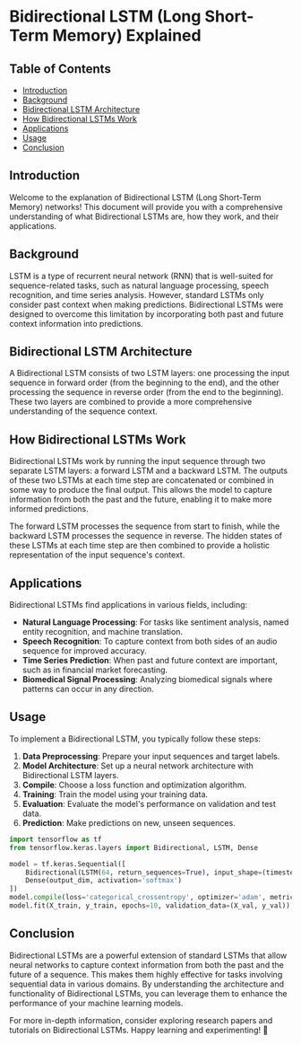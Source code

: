 
# Bidirectional LSTM (Long Short-Term Memory) Explained


## Table of Contents
- [Introduction](#introduction)
- [Background](#background)
- [Bidirectional LSTM Architecture](#bidirectional-lstm-architecture)
- [How Bidirectional LSTMs Work](#how-bidirectional-lstms-work)
- [Applications](#applications)
- [Usage](#usage)
- [Conclusion](#conclusion)

## Introduction
Welcome to the explanation of Bidirectional LSTM (Long Short-Term Memory) networks! This document will provide you with a comprehensive understanding of what Bidirectional LSTMs are, how they work, and their applications.

## Background
LSTM is a type of recurrent neural network (RNN) that is well-suited for sequence-related tasks, such as natural language processing, speech recognition, and time series analysis. However, standard LSTMs only consider past context when making predictions. Bidirectional LSTMs were designed to overcome this limitation by incorporating both past and future context information into predictions.

## Bidirectional LSTM Architecture

A Bidirectional LSTM consists of two LSTM layers: one processing the input sequence in forward order (from the beginning to the end), and the other processing the sequence in reverse order (from the end to the beginning). These two layers are combined to provide a more comprehensive understanding of the sequence context.

## How Bidirectional LSTMs Work
Bidirectional LSTMs work by running the input sequence through two separate LSTM layers: a forward LSTM and a backward LSTM. The outputs of these two LSTMs at each time step are concatenated or combined in some way to produce the final output. This allows the model to capture information from both the past and the future, enabling it to make more informed predictions.

The forward LSTM processes the sequence from start to finish, while the backward LSTM processes the sequence in reverse. The hidden states of these LSTMs at each time step are then combined to provide a holistic representation of the input sequence's context.

## Applications
Bidirectional LSTMs find applications in various fields, including:
- **Natural Language Processing**: For tasks like sentiment analysis, named entity recognition, and machine translation.
- **Speech Recognition**: To capture context from both sides of an audio sequence for improved accuracy.
- **Time Series Prediction**: When past and future context are important, such as in financial market forecasting.
- **Biomedical Signal Processing**: Analyzing biomedical signals where patterns can occur in any direction.

## Usage
To implement a Bidirectional LSTM, you typically follow these steps:
1. **Data Preprocessing**: Prepare your input sequences and target labels.
2. **Model Architecture**: Set up a neural network architecture with Bidirectional LSTM layers.
3. **Compile**: Choose a loss function and optimization algorithm.
4. **Training**: Train the model using your training data.
5. **Evaluation**: Evaluate the model's performance on validation and test data.
6. **Prediction**: Make predictions on new, unseen sequences.

```python
import tensorflow as tf
from tensorflow.keras.layers import Bidirectional, LSTM, Dense

model = tf.keras.Sequential([
    Bidirectional(LSTM(64, return_sequences=True), input_shape=(timesteps, features)),
    Dense(output_dim, activation='softmax')
])
model.compile(loss='categorical_crossentropy', optimizer='adam', metrics=['accuracy'])
model.fit(X_train, y_train, epochs=10, validation_data=(X_val, y_val))
```

## Conclusion
Bidirectional LSTMs are a powerful extension of standard LSTMs that allow neural networks to capture context information from both the past and the future of a sequence. This makes them highly effective for tasks involving sequential data in various domains. By understanding the architecture and functionality of Bidirectional LSTMs, you can leverage them to enhance the performance of your machine learning models.

For more in-depth information, consider exploring research papers and tutorials on Bidirectional LSTMs. Happy learning and experimenting! 🚀
